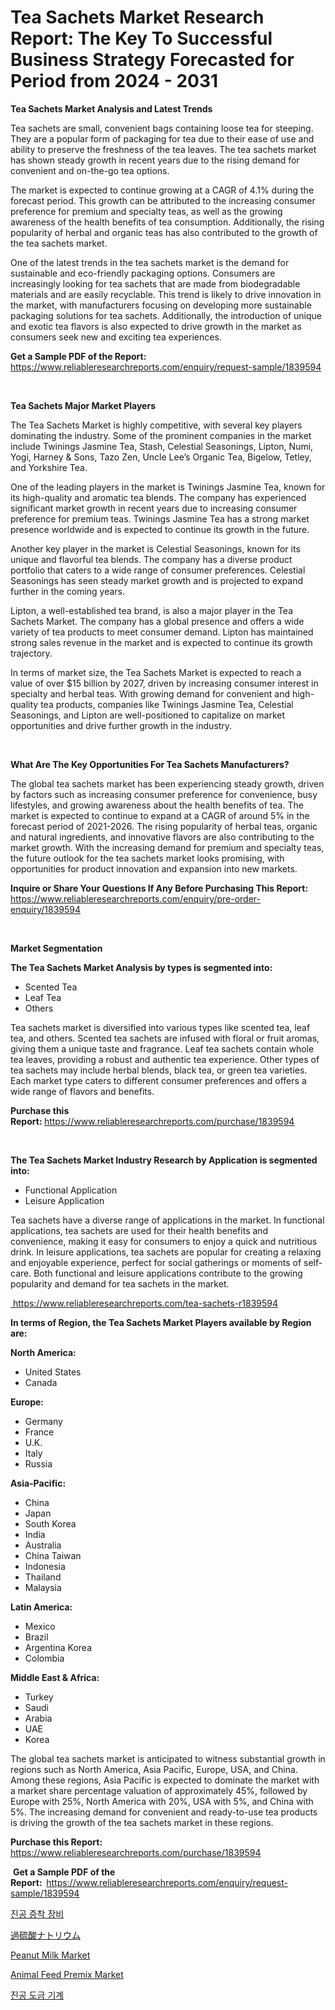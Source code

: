 <p><h1>Tea Sachets Market Research Report: The Key To Successful Business Strategy Forecasted for Period from 2024 - 2031</h1></p><p><strong>Tea Sachets Market Analysis and Latest Trends</strong></p>
<p><p>Tea sachets are small, convenient bags containing loose tea for steeping. They are a popular form of packaging for tea due to their ease of use and ability to preserve the freshness of the tea leaves. The tea sachets market has shown steady growth in recent years due to the rising demand for convenient and on-the-go tea options. </p><p>The market is expected to continue growing at a CAGR of 4.1% during the forecast period. This growth can be attributed to the increasing consumer preference for premium and specialty teas, as well as the growing awareness of the health benefits of tea consumption. Additionally, the rising popularity of herbal and organic teas has also contributed to the growth of the tea sachets market.</p><p>One of the latest trends in the tea sachets market is the demand for sustainable and eco-friendly packaging options. Consumers are increasingly looking for tea sachets that are made from biodegradable materials and are easily recyclable. This trend is likely to drive innovation in the market, with manufacturers focusing on developing more sustainable packaging solutions for tea sachets. Additionally, the introduction of unique and exotic tea flavors is also expected to drive growth in the market as consumers seek new and exciting tea experiences.</p></p>
<p><strong>Get a Sample PDF of the Report:&nbsp;</strong> <a href="https://www.reliableresearchreports.com/enquiry/request-sample/1839594">https://www.reliableresearchreports.com/enquiry/request-sample/1839594</a></p>
<p>&nbsp;</p>
<p><strong>Tea Sachets Major Market Players</strong></p>
<p><p>The Tea Sachets Market is highly competitive, with several key players dominating the industry. Some of the prominent companies in the market include Twinings Jasmine Tea, Stash, Celestial Seasonings, Lipton, Numi, Yogi, Harney & Sons, Tazo Zen, Uncle Lee’s Organic Tea, Bigelow, Tetley, and Yorkshire Tea.</p><p>One of the leading players in the market is Twinings Jasmine Tea, known for its high-quality and aromatic tea blends. The company has experienced significant market growth in recent years due to increasing consumer preference for premium teas. Twinings Jasmine Tea has a strong market presence worldwide and is expected to continue its growth in the future.</p><p>Another key player in the market is Celestial Seasonings, known for its unique and flavorful tea blends. The company has a diverse product portfolio that caters to a wide range of consumer preferences. Celestial Seasonings has seen steady market growth and is projected to expand further in the coming years.</p><p>Lipton, a well-established tea brand, is also a major player in the Tea Sachets Market. The company has a global presence and offers a wide variety of tea products to meet consumer demand. Lipton has maintained strong sales revenue in the market and is expected to continue its growth trajectory.</p><p>In terms of market size, the Tea Sachets Market is expected to reach a value of over $15 billion by 2027, driven by increasing consumer interest in specialty and herbal teas. With growing demand for convenient and high-quality tea products, companies like Twinings Jasmine Tea, Celestial Seasonings, and Lipton are well-positioned to capitalize on market opportunities and drive further growth in the industry.</p></p>
<p>&nbsp;</p>
<p><strong>What Are The Key Opportunities For Tea Sachets Manufacturers?</strong></p>
<p><p>The global tea sachets market has been experiencing steady growth, driven by factors such as increasing consumer preference for convenience, busy lifestyles, and growing awareness about the health benefits of tea. The market is expected to continue to expand at a CAGR of around 5% in the forecast period of 2021-2026. The rising popularity of herbal teas, organic and natural ingredients, and innovative flavors are also contributing to the market growth. With the increasing demand for premium and specialty teas, the future outlook for the tea sachets market looks promising, with opportunities for product innovation and expansion into new markets.</p></p>
<p><strong>Inquire or Share Your Questions If Any Before Purchasing This Report:</strong> <a href="https://www.reliableresearchreports.com/enquiry/pre-order-enquiry/1839594">https://www.reliableresearchreports.com/enquiry/pre-order-enquiry/1839594</a></p>
<p>&nbsp;</p>
<p><strong>Market Segmentation</strong></p>
<p><strong>The Tea Sachets Market Analysis by types is segmented into:</strong></p>
<p><ul><li>Scented Tea</li><li>Leaf Tea</li><li>Others</li></ul></p>
<p><p>Tea sachets market is diversified into various types like scented tea, leaf tea, and others. Scented tea sachets are infused with floral or fruit aromas, giving them a unique taste and fragrance. Leaf tea sachets contain whole tea leaves, providing a robust and authentic tea experience. Other types of tea sachets may include herbal blends, black tea, or green tea varieties. Each market type caters to different consumer preferences and offers a wide range of flavors and benefits.</p></p>
<p><strong>Purchase this Report:&nbsp;</strong><a href="https://www.reliableresearchreports.com/purchase/1839594">https://www.reliableresearchreports.com/purchase/1839594</a></p>
<p>&nbsp;</p>
<p><strong>The Tea Sachets Market Industry Research by Application is segmented into:</strong></p>
<p><ul><li>Functional Application</li><li>Leisure Application</li></ul></p>
<p><p>Tea sachets have a diverse range of applications in the market. In functional applications, tea sachets are used for their health benefits and convenience, making it easy for consumers to enjoy a quick and nutritious drink. In leisure applications, tea sachets are popular for creating a relaxing and enjoyable experience, perfect for social gatherings or moments of self-care. Both functional and leisure applications contribute to the growing popularity and demand for tea sachets in the market.</p></p>
<p><a href="https://www.reliableresearchreports.com/tea-sachets-r1839594">&nbsp;https://www.reliableresearchreports.com/tea-sachets-r1839594</a></p>
<p><strong>In terms of Region, the Tea Sachets Market Players available by Region are:</strong></p>
<p>
    <p> <strong> North America: </strong>
        <ul>
            <li>United States</li>
            <li>Canada</li>
        </ul>
        </p> 
    <p> <strong> Europe: </strong>
        <ul>
            <li>Germany</li>
            <li>France</li>
            <li>U.K.</li>
            <li>Italy</li>
            <li>Russia</li>
        </ul>
        </p> 
    <p> <strong> Asia-Pacific: </strong>
        <ul>
            <li>China</li>
            <li>Japan</li>
            <li>South Korea</li>
            <li>India</li>
            <li>Australia</li>
            <li>China Taiwan</li>
            <li>Indonesia</li>
            <li>Thailand</li>
            <li>Malaysia</li>
        </ul>
        </p> 
    <p> <strong> Latin America: </strong>
        <ul>
            <li>Mexico</li>
            <li>Brazil</li>
            <li>Argentina Korea</li>
            <li>Colombia</li>
        </ul>
        </p> 
    <p> <strong> Middle East & Africa: </strong>
        <ul>
            <li>Turkey</li>
            <li>Saudi</li>
            <li>Arabia</li>
            <li>UAE</li>
            <li>Korea</li>
        </ul>
    </p>
    </p>
<p><p>The global tea sachets market is anticipated to witness substantial growth in regions such as North America, Asia Pacific, Europe, USA, and China. Among these regions, Asia Pacific is expected to dominate the market with a market share percentage valuation of approximately 45%, followed by Europe with 25%, North America with 20%, USA with 5%, and China with 5%. The increasing demand for convenient and ready-to-use tea products is driving the growth of the tea sachets market in these regions.</p></p>
<p><strong>Purchase this Report: </strong><a href="https://www.reliableresearchreports.com/purchase/1839594">https://www.reliableresearchreports.com/purchase/1839594</a></p>
<p>&nbsp;<strong>Get a Sample PDF of the Report:&nbsp;&nbsp;</strong><a href="https://www.reliableresearchreports.com/enquiry/request-sample/1839594">https://www.reliableresearchreports.com/enquiry/request-sample/1839594</a></p>
<p><strong></strong></p>
<p><p><a href="https://github.com/Howaoole34545/Market-Research-Report-List-1/blob/main/279599116382.md">진공 증착 장비</a></p><p><a href="https://github.com/oqxogxyvqe90775/Market-Research-Report-List-1/blob/main/319893618048.md">過硫酸ナトリウム</a></p><p><a href="https://github.com/pgtimber/Market-Research-Report-List-2/blob/main/peanut-milk-market.md">Peanut Milk Market</a></p><p><a href="https://github.com/arionmp/Market-Research-Report-List-2/blob/main/animal-feed-premix-market.md">Animal Feed Premix Market</a></p><p><a href="https://github.com/sougarounis/Market-Research-Report-List-3/blob/main/749061016381.md">진공 도금 기계</a></p></p>